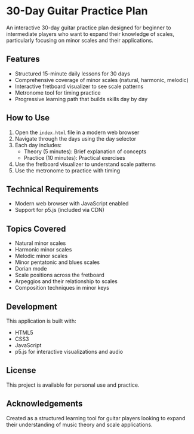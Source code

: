 # 30-Day Guitar Practice Plan

An interactive 30-day guitar practice plan designed for beginner to intermediate players who want to expand their knowledge of scales, particularly focusing on minor scales and their applications.

## Features

- Structured 15-minute daily lessons for 30 days
- Comprehensive coverage of minor scales (natural, harmonic, melodic)
- Interactive fretboard visualizer to see scale patterns
- Metronome tool for timing practice
- Progressive learning path that builds skills day by day

## How to Use

1. Open the `index.html` file in a modern web browser
2. Navigate through the days using the day selector
3. Each day includes:
   - Theory (5 minutes): Brief explanation of concepts
   - Practice (10 minutes): Practical exercises
4. Use the fretboard visualizer to understand scale patterns
5. Use the metronome to practice with timing

## Technical Requirements

- Modern web browser with JavaScript enabled
- Support for p5.js (included via CDN)

## Topics Covered

- Natural minor scales
- Harmonic minor scales
- Melodic minor scales
- Minor pentatonic and blues scales
- Dorian mode
- Scale positions across the fretboard
- Arpeggios and their relationship to scales
- Composition techniques in minor keys

## Development

This application is built with:
- HTML5
- CSS3
- JavaScript
- p5.js for interactive visualizations and audio

## License

This project is available for personal use and practice.

## Acknowledgements

Created as a structured learning tool for guitar players looking to expand their understanding of music theory and scale applications. 